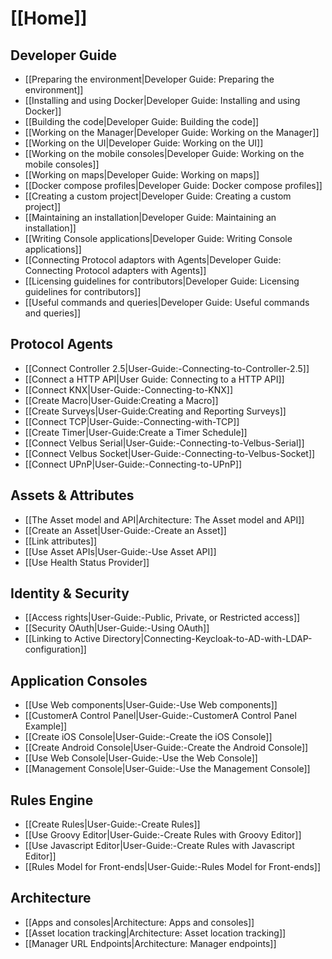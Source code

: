 # [[Home]]

## Developer Guide

* [[Preparing the environment|Developer Guide: Preparing the environment]]
* [[Installing and using Docker|Developer Guide: Installing and using Docker]]
* [[Building the code|Developer Guide: Building the code]]
* [[Working on the Manager|Developer Guide: Working on the Manager]]
* [[Working on the UI|Developer Guide: Working on the UI]]
* [[Working on the mobile consoles|Developer Guide: Working on the mobile consoles]]
* [[Working on maps|Developer Guide: Working on maps]]
* [[Docker compose profiles|Developer Guide: Docker compose profiles]]
* [[Creating a custom project|Developer Guide: Creating a custom project]]
* [[Maintaining an installation|Developer Guide: Maintaining an installation]]
* [[Writing Console applications|Developer Guide: Writing Console applications]]
* [[Connecting Protocol adaptors with Agents|Developer Guide: Connecting Protocol adapters with Agents]]
* [[Licensing guidelines for contributors|Developer Guide: Licensing guidelines for contributors]]
* [[Useful commands and queries|Developer Guide: Useful commands and queries]]

## Protocol Agents

* [[Connect Controller 2.5|User-Guide:-Connecting-to-Controller-2.5]]
* [[Connect a HTTP API|User Guide: Connecting to a HTTP API]]
* [[Connect KNX|User-Guide:-Connecting-to-KNX]]
* [[Create Macro|User-Guide:Creating a Macro]]
* [[Create Surveys|User-Guide:Creating and Reporting Surveys]]
* [[Connect TCP|User-Guide:-Connecting-with-TCP]]
* [[Create Timer|User-Guide:Create a Timer Schedule]]
* [[Connect Velbus Serial|User-Guide:-Connecting-to-Velbus-Serial]]
* [[Connect Velbus Socket|User-Guide:-Connecting-to-Velbus-Socket]]
* [[Connect UPnP|User-Guide:-Connecting-to-UPnP]]

## Assets & Attributes

* [[The Asset model and API|Architecture: The Asset model and API]]
* [[Create an Asset|User-Guide:-Create an Asset]]
* [[Link attributes]]
* [[Use Asset APIs|User-Guide:-Use Asset API]]
* [[Use Health Status Provider]]

## Identity & Security

* [[Access rights|User-Guide:-Public, Private, or Restricted access]]
* [[Security OAuth|User-Guide:-Using OAuth]]
* [[Linking to Active Directory|Connecting-Keycloak-to-AD-with-LDAP-configuration]]

## Application Consoles

* [[Use Web components|User-Guide:-Use Web components]]
* [[CustomerA Control Panel|User-Guide:-CustomerA Control Panel Example]]
* [[Create iOS Console|User-Guide:-Create the iOS Console]]
* [[Create Android Console|User-Guide:-Create the Android Console]]
* [[Use Web Console|User-Guide:-Use the Web Console]]
* [[Management Console|User-Guide:-Use the Management Console]]

## Rules Engine

* [[Create Rules|User-Guide:-Create Rules]]
* [[Use Groovy Editor|User-Guide:-Create Rules with Groovy Editor]]
* [[Use Javascript Editor|User-Guide:-Create Rules with Javascript Editor]]
* [[Rules Model for Front-ends|User-Guide:-Rules Model for Front-ends]]

## Architecture

* [[Apps and consoles|Architecture: Apps and consoles]]
* [[Asset location tracking|Architecture: Asset location tracking]]
* [[Manager URL Endpoints|Architecture: Manager endpoints]]